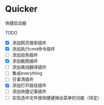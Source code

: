 # Quicker
快捷启动器

TODO
- [x] 添加网页搜索插件
- [x] 添加执行cmd命令插件
- [ ] 添加拾色插件
- [x] 添加截图插件
- [ ] 添加离线翻译插件
- [ ] 集成everything
- [ ] 日事清插件
- [x] 添加打开路径插件
- [ ] 添加快捷记事插件
- [ ] 实现选中文件按快捷键弹出菜单的功能（待定）
